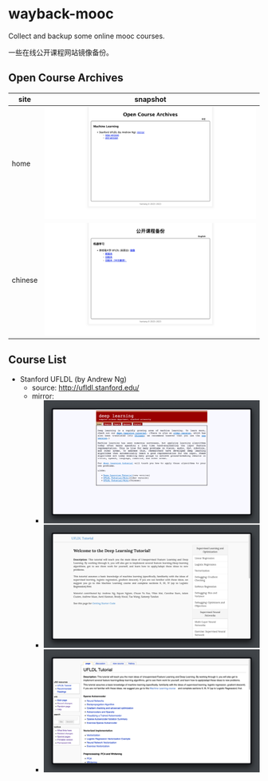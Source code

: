 # wayback-mooc

Collect and backup some online mooc courses.

一些在线公开课程网站镜像备份。

## Open Course Archives

| site    | snapshot                    |
| ------- | --------------------------- |
| home    | ![](static/snapshot.png)    |
| chinese | ![](static/snapshot-zh.png) |

## Course List

- Stanford UFLDL (by Andrew Ng)
  - source: <http://ufldl.stanford.edu/>
  - mirror:
    - [![](static/ufldl.png)](https://hantang.github.io/wayback-mooc/stanford-ufldl)
    - [![new version](static/ufldl-v2.png)](https://hantang.github.io/wayback-mooc/stanford-ufldl/tutorial/)
    - [![old version](static/ufldl-v1.png)](https://hantang.github.io/wayback-mooc/stanford-ufldl/wiki/UFLDL_Tutorial/)

